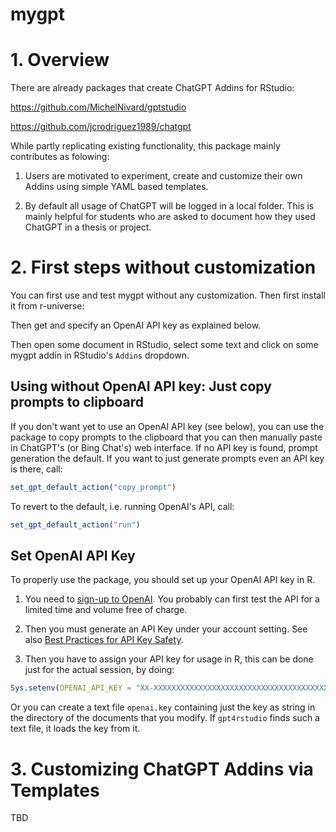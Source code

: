 # mygpt


# 1. Overview

There are already packages that create ChatGPT Addins for RStudio:

https://github.com/MichelNivard/gptstudio

https://github.com/jcrodriguez1989/chatgpt

While partly replicating existing functionality, this package mainly contributes as folowing:

1. Users are motivated to experiment, create and customize their own Addins using simple YAML based templates.

2. By default all usage of ChatGPT will be logged in a local folder. This is mainly helpful for students who are asked to document how they used ChatGPT in a thesis or project.


# 2. First steps without customization

You can first use and test mygpt without any customization. Then first install it from r-universe:

Then get and specify an OpenAI API key as explained below.

Then open some document in RStudio, select some text and click on some mygpt addin in RStudio's `Addins` dropdown.


## Using without OpenAI API key: Just copy prompts to clipboard

If you don't want yet to use an OpenAI API key (see below), you can use the package to copy prompts to the clipboard that you can then manually paste in ChatGPT's (or Bing Chat's) web interface. If no API key is found, prompt generation the default. If you want to just generate prompts even an API key is there, call:
```r
set_gpt_default_action("copy_prompt")
```

To revert to the default, i.e. running OpenAI's API, call:

```r
set_gpt_default_action("run")
```

## Set OpenAI API Key

To properly use the package, you should set up your OpenAI API key in R.

1. You need to [sign-up to OpenAI](https://platform.openai.com/signup). You probably can first test the API for a limited time and volume free of charge.

2. Then you must generate an API Key under your account setting. See also [Best Practices for API Key
Safety](https://help.openai.com/en/articles/5112595-best-practices-for-api-key-safety).

3. Then you have to assign your API key for usage in R, this can be done
just for the actual session, by doing:

``` r
Sys.setenv(OPENAI_API_KEY = "XX-XXXXXXXXXXXXXXXXXXXXXXXXXXXXXXXXXXXXXXXXXXXXXXXX")
```

Or you can create a text file `openai.key` containing just the key as string in the directory of the documents that you modify. If `gpt4rstudio` finds such a text file, it loads the key from it. 

# 3. Customizing ChatGPT Addins via Templates

TBD
